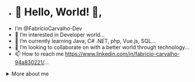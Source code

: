 - # 👋 Hello, World! 👋,
-  I’m @FabricioCarvalho-Dev
- 👀 I’m interested in Developer world...
- 🌱 I’m currently learning Java, C# .NET, php, Vue.js, SQL...
- 💞️ I’m looking to collaborate on with a better world through technology...
- 📫 How to reach me https://www.linkedin.com/in/fabricio-carvalho-94a830221/...


<details>
  <summary> More about me</summary>
<div align="left">
 
``` js
const stebs = {
    personal: {
        fullName: 'Fabricio Carvalho',
        birthDate: '1994-04-05',
        pronouns: 'her',
        interests: ['music', 'games', 'language learning', 'anime', 'books', 'movies', 'family'],
        motivation: ['Making life easier and smarter through tech'],
    },
    technical: {
        technologies: {
            frontEnd: {
                Vue.js: ['vue.js'],
                JSF/PrimeFaces: ['xhtml'],
                SystemOut: ['SystemOut Studio'],
                Wordpress: [wordpress kit developer],
                HTML: ['HTML5', 'Semantic HTML'],
                CSS: ['sass', 'styled-components', 'Bootstrap'],
            },
            backEnd: {
                Java: ['Maven', 'Spring', 'Hibernate', 'JPA', 'Criteria'],
                C#: ['Wforms', 'ASP.Net', 'Visual Studio']
  
            },
            architecture: ['Cloud Fundations'],
        },
    }
}

<!---
'FabricioCarvalho-Dev/FabricioCarvalho-Dev' is a ✨ special ✨ repository because its `README.md` (this file) appears on your GitHub profile.
You can click the Preview link to take a look at your changes.
--->
